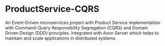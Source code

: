 # ProductService-CQRS
An Event-Driven microservices project with Product Service implementation with Command-Query Responsibility Segregation (CQRS) and Domain Driven Design (DDD) principles. Integrated with Axon Server which helps to maintain and scale applications in distributed systems.
